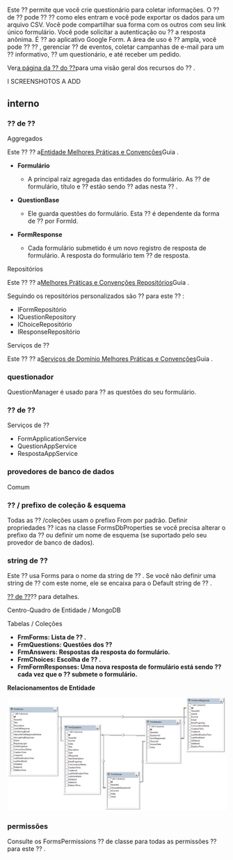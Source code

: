 # 
Este ⁇  permite que você crie questionário para coletar informações. O ⁇  de ⁇  pode ⁇  ⁇  como eles entram e você pode exportar os dados para um arquivo CSV. Você pode compartilhar sua forma com os outros com seu link único formulário. Você pode solicitar a autenticação ou ⁇  a resposta anônima. É ⁇  ao aplicativo Google Form. A área de uso é ⁇  ampla, você pode ⁇  ⁇ , gerenciar ⁇  de eventos, coletar campanhas de e-mail para um ⁇  informativo, ⁇  um questionário, e até receber um pedido.

Ver[a página da ⁇  do ⁇](https://commercial.abp.io/modules/Volo.Forms "")para uma visão geral dos recursos do ⁇ .

I SCREENSHOTOS A ADD
## interno
### ⁇  de ⁇
Aggregados

Este ⁇  ⁇  a[Entidade Melhores Práticas e Convenções](https://docs.abp.io/en/abp/latest/Best-Practices/Entities "")Guia .

- 
    **Formulário**
        
    - A principal raiz agregada das entidades do formulário. As ⁇  de formulário, título e ⁇  estão sendo ⁇ adas nesta ⁇ .
        
    

- 
    **QuestionBase**
        
    - Ele guarda questões do formulário. Esta ⁇  é dependente da forma de ⁇  por FormId.
        
    

- 
    **FormResponse**
        
    - Cada formulário submetido é um novo registro de resposta de formulário. A resposta do formulário tem ⁇  de resposta.
        
    


Repositórios

Este ⁇  ⁇  a[Melhores Práticas e Convenções Repositórios](https://docs.abp.io/en/abp/latest/Best-Practices/Repositories "")Guia .

Seguindo os repositórios personalizados são ⁇  para este ⁇ :

- IFormRepositório
- IQuestionRepository
- IChoiceRepositório
- IResponseRepositório

Serviços de ⁇

Este ⁇  ⁇  a[Serviços de Domínio Melhores Práticas e Convenções](https://docs.abp.io/en/abp/latest/Best-Practices/Domain-Services "")Guia .
### questionador
QuestionManager é usado para ⁇  as questões do seu formulário.
### ⁇  de ⁇
Serviços de ⁇

- FormApplicationService
- QuestionAppService
- RespostaAppService

### provedores de banco de dados
Comum
### ⁇  / prefixo de coleção &amp; esquema
Todas as ⁇ /coleções usam o prefixo From por padrão. Definir propriedades ⁇ icas na classe FormsDbProperties se você precisa alterar o prefixo da ⁇  ou definir um nome de esquema (se suportado pelo seu provedor de banco de dados).
### string de ⁇
Este ⁇  usa Forms para o nome da string de ⁇ . Se você não definir uma string de ⁇  com este nome, ele se encaixa para o Default string de ⁇ .

[⁇  de ⁇](https://docs.abp.io/en/abp/latest/Connection-Strings "")⁇  para detalhes.

Centro-Quadro de Entidade / MongoDB

Tabelas / Coleções

- **FrmForms: Lista de ⁇ .**
- **FrmQuestions: Questões dos ⁇**
- **FrmAnswers: Respostas da resposta do formulário.**
- **FrmChoices: Escolha de ⁇ .**
- **FrmFormResponses: Uma nova resposta de formulário está sendo ⁇  cada vez que o ⁇  submete o formulário.**

**Relacionamentos de Entidade**

![Relacionamentos de Entidade](./images/entityRelationship.jpg "")
### permissões
Consulte os FormsPermissions ⁇  de classe para todas as permissões ⁇  para este ⁇ .
